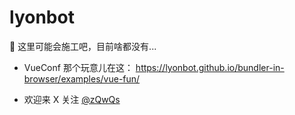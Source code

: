 # lyonbot

🚧 这里可能会施工吧，目前啥都没有...

- VueConf 那个玩意儿在这： https://lyonbot.github.io/bundler-in-browser/examples/vue-fun/

- 欢迎来 X 关注 [@zQwQs](https://x.com/zQwQs/)

